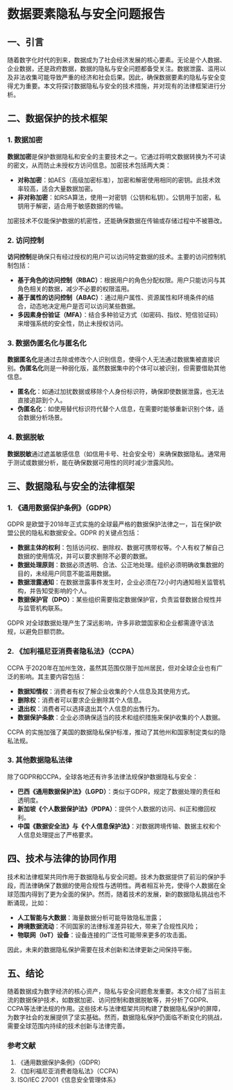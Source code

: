 # 数据要素隐私与安全问题报告

## 一、引言
随着数字化时代的到来，数据成为了社会经济发展的核心要素。无论是个人数据、企业数据，还是政府数据，数据的隐私与安全问题都备受关注。数据泄露、滥用以及非法收集可能导致严重的经济和社会后果。因此，确保数据要素的隐私与安全变得尤为重要。本文将探讨数据隐私与安全的技术措施，并对现有的法律框架进行分析。

## 二、数据保护的技术框架

### 1. 数据加密
**数据加密**是保护数据隐私和安全的主要技术之一。它通过将明文数据转换为不可读的密文，从而防止未授权方访问信息。加密技术包括两大类：
- **对称加密**：如AES（高级加密标准），加密和解密使用相同的密钥。此技术效率较高，适合大量数据加密。
- **非对称加密**：如RSA算法，使用一对密钥（公钥和私钥）。公钥用于加密，私钥用于解密，适合用于敏感数据的传输。

加密技术不仅能保护数据的机密性，还能确保数据在传输或存储过程中不被篡改。

### 2. 访问控制
**访问控制**是确保只有经过授权的用户可以访问特定数据的技术。主要的访问控制机制包括：
- **基于角色的访问控制（RBAC）**：根据用户的角色分配权限。用户只能访问与其角色相关的数据，减少不必要的权限滥用。
- **基于属性的访问控制（ABAC）**：通过用户属性、资源属性和环境条件的结合，动态地决定用户是否可以访问某些数据。
- **多因素身份验证（MFA）**：结合多种验证方式（如密码、指纹、短信验证码）来增强系统的安全性，防止未授权访问。

### 3. 数据伪匿名化与匿名化
**数据匿名化**是通过去除或修改个人识别信息，使得个人无法通过数据集被直接识别。**伪匿名化**则是一种弱化版，虽然数据集中的个体可以被识别，但需要借助其他信息。

- **匿名化**：如通过加扰数据或移除个人身份标识符，确保即使数据泄露，也无法直接追踪到个人。
- **伪匿名化**：如使用替代标识符代替个人信息，在需要时能够重新识别个体，适合数据分析场景。

### 4. 数据脱敏
**数据脱敏**通过遮盖敏感信息（如信用卡号、社会安全号）来确保数据隐私。通常用于测试或数据分析，能在确保数据可用性的同时减少泄露风险。

## 三、数据隐私与安全的法律框架

### 1. 《通用数据保护条例》（GDPR）
GDPR 是欧盟于2018年正式实施的全球最严格的数据保护法律之一，旨在保护欧盟公民的隐私和数据安全。GDPR 的关键点包括：
- **数据主体的权利**：包括访问权、删除权、数据可携带权等。个人有权了解自己数据的使用情况，并可以要求删除不必要的数据。
- **数据处理原则**：数据必须透明、合法、公正地处理。组织必须明确收集数据的目的，未经用户同意不能滥用数据。
- **数据泄露通知**：在数据泄露事件发生时，企业必须在72小时内通知相关监管机构，并告知受影响的个人。
- **数据保护官（DPO）**：某些组织需要指定数据保护官，负责监督数据合规性并与监管机构联系。

GDPR 对全球数据处理产生了深远影响，许多非欧盟国家和企业都需遵守该法规，以避免巨额罚款。

### 2. 《加利福尼亚消费者隐私法》（CCPA）
CCPA 于2020年在加州生效，虽然其范围仅限于加州居民，但对全球企业也有广泛的影响。其主要内容包括：
- **数据知情权**：消费者有权了解企业收集的个人信息及其使用方式。
- **删除权**：消费者可以要求企业删除其个人信息。
- **退出权**：消费者可以选择退出其个人信息的出售行为。
- **数据保护条款**：企业必须确保适当的技术和组织措施来保护收集的个人数据。

CCPA 的实施加强了美国的数据隐私保护标准，推动了其他州和国家制定类似的隐私法规。

### 3. 其他数据隐私法律
除了GDPR和CCPA，全球各地还有许多法律法规保护数据隐私与安全：
- **巴西《通用数据保护法》（LGPD）**：类似于GDPR，规定了数据处理的责任和透明度。
- **新加坡《个人数据保护法》（PDPA）**：提供个人数据的访问、纠正和撤回权利。
- **中国《数据安全法》与《个人信息保护法》**：对数据跨境传输、数据主权和个人信息处理提出了严格要求。

## 四、技术与法律的协同作用

技术和法律框架共同作用于数据隐私与安全问题。技术为数据提供了前沿的保护手段，而法律确保了数据的使用合规性与透明性。两者相互补充，使得个人数据在全球范围内得到了更为全面的保护。然而，随着技术的发展，新的数据隐私挑战也不断涌现，比如：
- **人工智能与大数据**：海量数据分析可能导致隐私泄露；
- **跨境数据流动**：不同国家的法律标准差异较大，带来了合规性风险；
- **物联网（IoT）设备**：设备连接的广泛性可能带来更多的攻击面。

因此，未来的数据隐私保护需要在技术创新和法律更新之间保持平衡。

## 五、结论

随着数据成为数字经济的核心资产，隐私与安全问题愈发重要。本文介绍了当前主流的数据保护技术，如数据加密、访问控制和数据脱敏等，并分析了GDPR、CCPA等法律法规的作用。这些技术与法律框架共同构建了数据隐私保护的屏障，为数字社会的发展提供了坚实基础。然而，数据隐私保护仍面临不断变化的挑战，需要全球范围内持续的技术创新与法律完善。

### 参考文献
1. 《通用数据保护条例》（GDPR）
2. 《加利福尼亚消费者隐私法》（CCPA）
3. ISO/IEC 27001《信息安全管理体系》